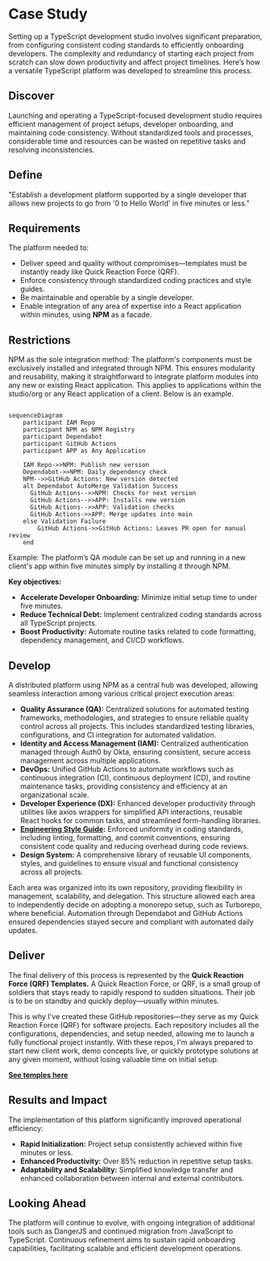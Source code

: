 # Case Study

Setting up a TypeScript development studio involves significant preparation, from configuring
consistent coding standards to efficiently onboarding developers. The complexity and redundancy of
starting each project from scratch can slow down productivity and affect project timelines. Here’s
how a versatile TypeScript platform was developed to streamline this process.

## Discover

Launching and operating a TypeScript-focused development studio requires efficient management of
project setups, developer onboarding, and maintaining code consistency. Without standardized tools
and processes, considerable time and resources can be wasted on repetitive tasks and resolving
inconsistencies.

## Define

"Establish a development platform supported by a single developer that allows new projects to go
from '0 to Hello World' in five minutes or less."

## Requirements

The platform needed to:

- Deliver speed and quality without compromises—templates must be instantly ready like Quick
  Reaction Force (QRF).
- Enforce consistency through standardized coding practices and style guides.
- Be maintainable and operable by a single developer.
- Enable integration of any area of expertise into a React application within minutes, using **NPM**
  as a facade.

## Restrictions

NPM as the sole integration method: The platform's components must be exclusively installed and
integrated through NPM. This ensures modularity and reusability, making it straightforward to
integrate platform modules into any new or existing React application. This applies to applications
within the studio/org or any React application of a client. Below is an example.

```mermaid

sequenceDiagram
    participant IAM Repo
    participant NPM as NPM Registry
    participant Dependabot
    participant GitHub Actions
    participant APP as Any Application

    IAM Repo->>NPM: Publish new version
    Dependabot->>NPM: Daily dependency check
    NPM-->>GitHub Actions: New version detected
    alt Dependabot AutoMerge Validation Success
      GitHub Actions-->>NPM: Checks for next version
      GitHub Actions-->>APP: Installs new version
      GitHub Actions-->>APP: Validation checks
      GitHub Actions->>APP: Merge updates into main
    else Validation Failure
        GitHub Actions->>GitHub Actions: Leaves PR open for manual review
    end
```

Example: The platform’s QA module can be set up and running in a new client's app within five
minutes simply by installing it through NPM.

**Key objectives:**

- **Accelerate Developer Onboarding:** Minimize initial setup time to under five minutes.
- **Reduce Technical Debt:** Implement centralized coding standards across all TypeScript projects.
- **Boost Productivity:** Automate routine tasks related to code formatting, dependency management, and
  CI/CD workflows.

## Develop

A distributed platform using NPM as a central hub was developed, allowing seamless interaction among
various critical project execution areas:

- **Quality Assurance (QA):** Centralized solutions for automated testing frameworks, methodologies,
  and strategies to ensure reliable quality control across all projects. This includes standardized
  testing libraries, configurations, and CI integration for automated validation.
- **Identity and Access Management (IAM):** Centralized authentication managed through Auth0 by
  Okta, ensuring consistent, secure access management across multiple applications.
- **DevOps:** Unified GitHub Actions to automate workflows such as continuous integration (CI),
  continuous deployment (CD), and routine maintenance tasks, providing consistency and efficiency at
  an organizational scale.
- **Developer Experience (DX):** Enhanced developer productivity through utilities like axios
  wrappers for simplified API interactions, reusable React hooks for common tasks, and streamlined
  form-handling libraries.
- **[Engineering Style Guide](https://kurocado-studio.github.io/styleguide):** Enforced uniformity
  in coding standards, including linting, formatting, and commit conventions, ensuring consistent
  code quality and reducing overhead during code reviews.
- **Design System:** A comprehensive library of reusable UI components, styles, and guidelines to
  ensure visual and functional consistency across all projects.

Each area was organized into its own repository, providing flexibility in management, scalability,
and delegation. This structure allowed each area to independently decide on adopting a monorepo
setup, such as Turborepo, where beneficial. Automation through Dependabot and GitHub Actions ensured
dependencies stayed secure and compliant with automated daily updates.

## Deliver

The final delivery of this process is represented by the **Quick Reaction Force (QRF) Templates.** A
Quick Reaction Force, or QRF, is a small group of soldiers that stays ready to rapidly respond to
sudden situations. Their job is to be on standby and quickly deploy—usually within minutes.

This is why I've created these GitHub repositories—they serve as my Quick Reaction Force (QRF) for
software projects. Each repository includes all the configurations, dependencies, and setup needed,
allowing me to launch a fully functional project instantly. With these repos, I'm always prepared to
start new client work, demo concepts live, or quickly prototype solutions at any given moment,
without losing valuable time on initial setup.

**[See temples here](Templates.md)**

## Results and Impact

The implementation of this platform significantly improved operational efficiency:

- **Rapid Initialization:** Project setup consistently achieved within five minutes or less.
- **Enhanced Productivity:** Over 85% reduction in repetitive setup tasks.
- **Adaptability and Scalability:** Simplified knowledge transfer and enhanced collaboration between
  internal and external contributors.

## Looking Ahead

The platform will continue to evolve, with ongoing integration of additional tools such as DangerJS
and continued migration from JavaScript to TypeScript. Continuous refinement aims to sustain rapid
onboarding capabilities, facilitating scalable and efficient development operations.
